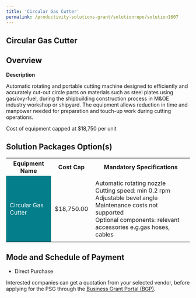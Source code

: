 ```yaml
---
title: 'Circular Gas Cutter'
permalink: /productivity-solutions-grant/solutionrepo/solution1607
---
```


## Circular Gas Cutter

## Overview

**Description**

Automatic rotating and portable cutting machine designed to efficiently and accurately cut-out circle parts on materials such as steel plates using gas/oxy-fuel, during the shipbuilding construction process in M&OE industry workshop or shipyard. The equipment allows reduction in time and manpower needed for preparation and touch-up work during cutting operations. 

Cost of equipment capped at $18,750 per unit 

## Solution Packages Option(s)

<table>
<tr>
<th><b>Equipment Name</b></th>
<th><b>Cost Cap</b></th>
<th><b>Mandatory Specifications</b></th>
</tr>
<tr>
<td style='padding: 10px; background-color: #037E8A; color: #FFFFFF;'>Circular Gas Cutter</td>
<td style='padding: 10px;'>$18,750.00</td>
<td style='padding: 10px;'>Automatic rotating nozzle<br>Cutting speed: min 0.2 rpm<br>Adjustable bevel angle<br>Maintenance costs not supported<br>Optional components: relevant accessories e.g.gas hoses, cables</td>
</tr>
</table>

## Mode and Schedule of Payment

 - Direct Purchase

Interested companies can get a quotation from your selected vendor, before applying for the PSG through the <a href='https://www.businessgrants.gov.sg/' target='_blank' rel='noopener'>Business Grant Portal (BGP)</a>.

<script src="/jquery/resize-tables.js"></script>
